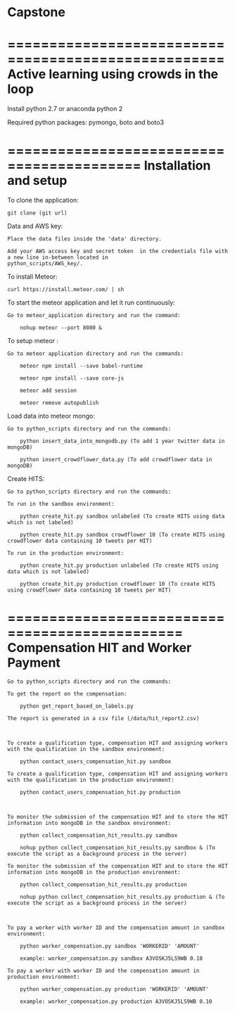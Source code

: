 # Capstone

====================================================
    Active learning using crowds in the loop
====================================================

Install python 2.7 or anaconda python 2

Required python packages: pymongo, boto and boto3

==========================================
		Installation and setup
==========================================

To clone the application:

	git clone (git url)

Data and AWS key:

    Place the data files inside the 'data' directory.

    Add your AWS access key and secret token  in the credentials file with a new line in-between located in
    python_scripts/AWS_key/.

To install Meteor:

	curl https://install.meteor.com/ | sh

To start the meteor application and let it run continuously:

    Go to meteor_application directory and run the command:

	    nohup meteor --port 8080 &

To setup meteor :

    Go to meteor application directory and run the commands:

	    meteor npm install --save babel-runtime

	    meteor npm install --save core-js

	    meteor add session

	    meteor remove autopublish


Load data into meteor mongo:

    Go to python_scripts directory and run the commands:

	    python insert_data_into_mongodb.py (To add 1 year twitter data in mongoDB)

	    python insert_crowdflower_data.py (To add crowdflower data in mongoDB)

Create HITS:

    Go to python_scripts directory and run the commands:

    To run in the sandbox environment:

	    python create_hit.py sandbox unlabeled (To create HITS using data which is not labeled)

	    python create_hit.py sandbox crowdflower 10 (To create HITS using crowdflower data containing 10 tweets per HIT)

    To run in the production environment:

	    python create_hit.py production unlabeled (To create HITS using data which is not labeled)

	    python create_hit.py production crowdflower 10 (To create HITS using crowdflower data containing 10 tweets per HIT)



===============================================
		Compensation HIT and Worker Payment
===============================================


    Go to python_scripts directory and run the commands:

    To get the report on the compensation:

        python get_report_based_on_labels.py

    The report is generated in a csv file (/data/hit_report2.csv)



    To create a qualification type, compensation HIT and assigning workers with the qualification in the sandbox environment:

	    python contact_users_compensation_hit.py sandbox

	To create a qualification type, compensation HIT and assigning workers with the qualification in the production environment:

	    python contact_users_compensation_hit.py production



	To monitor the submission of the compensation HIT and to store the HIT information into mongoDB in the sandbox environment:

	    python collect_compensation_hit_results.py sandbox

        nohup python collect_compensation_hit_results.py sandbox & (To execute the script as a background process in the server)

	To monitor the submission of the compensation HIT and to store the HIT information into mongoDB in the production environment:

	    python collect_compensation_hit_results.py production

        nohup python collect_compensation_hit_results.py production & (To execute the script as a background process in the server)



    To pay a worker with worker ID and the compensation amount in sandbox environment:

        python worker_compensation.py sandbox 'WORKERID' 'AMOUNT'

        example: worker_compensation.py sandbox A3VOSKJ5LS9WB 0.10

    To pay a worker with worker ID and the compensation amount in production environment:

        python worker_compensation.py production 'WORKERID' 'AMOUNT'

        example: worker_compensation.py production A3VOSKJ5LS9WB 0.10
